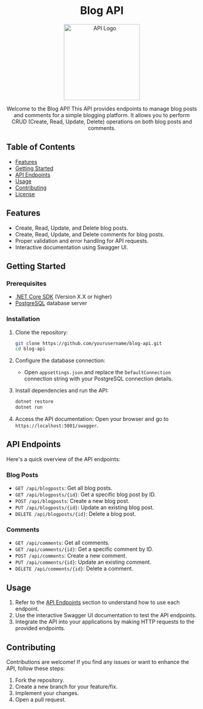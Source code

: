 
<h1 align="center">Blog API</h1>

<p align="center">
  <img src="path/to/your/logo.png" alt="API Logo" width="200" height="200">
</p>

<p align="center">Welcome to the Blog API! This API provides endpoints to manage blog posts and comments for a simple blogging platform. It allows you to perform CRUD (Create, Read, Update, Delete) operations on both blog posts and comments.</p>

## Table of Contents

- [Features](#features)
- [Getting Started](#getting-started)
- [API Endpoints](#api-endpoints)
- [Usage](#usage)
- [Contributing](#contributing)
- [License](#license)

## Features

- Create, Read, Update, and Delete blog posts.
- Create, Read, Update, and Delete comments for blog posts.
- Proper validation and error handling for API requests.
- Interactive documentation using Swagger UI.

## Getting Started

### Prerequisites

- [.NET Core SDK](https://dotnet.microsoft.com/download) (Version X.X or higher)
- [PostgreSQL](https://www.postgresql.org/download/) database server

### Installation

1. Clone the repository:
   ```sh
   git clone https://github.com/yourusername/blog-api.git
   cd blog-api
   ```

2. Configure the database connection:
   - Open `appsettings.json` and replace the `DefaultConnection` connection string with your PostgreSQL connection details.

3. Install dependencies and run the API:
   ```sh
   dotnet restore
   dotnet run
   ```

4. Access the API documentation:
   Open your browser and go to `https://localhost:5001/swagger`.

## API Endpoints

Here's a quick overview of the API endpoints:

### Blog Posts

- `GET /api/blogposts`: Get all blog posts.
- `GET /api/blogposts/{id}`: Get a specific blog post by ID.
- `POST /api/blogposts`: Create a new blog post.
- `PUT /api/blogposts/{id}`: Update an existing blog post.
- `DELETE /api/blogposts/{id}`: Delete a blog post.

### Comments

- `GET /api/comments`: Get all comments.
- `GET /api/comments/{id}`: Get a specific comment by ID.
- `POST /api/comments`: Create a new comment.
- `PUT /api/comments/{id}`: Update an existing comment.
- `DELETE /api/comments/{id}`: Delete a comment.

## Usage

1. Refer to the [API Endpoints](#api-endpoints) section to understand how to use each endpoint.
2. Use the interactive Swagger UI documentation to test the API endpoints.
3. Integrate the API into your applications by making HTTP requests to the provided endpoints.

## Contributing

Contributions are welcome! If you find any issues or want to enhance the API, follow these steps:

1. Fork the repository.
2. Create a new branch for your feature/fix.
3. Implement your changes.
4. Open a pull request.



